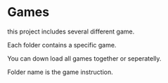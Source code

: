 # Games

this project includes several different game. 

Each folder contains a specific game. 

You can down load all games together or seperatelly.

Folder name is the game instruction.
